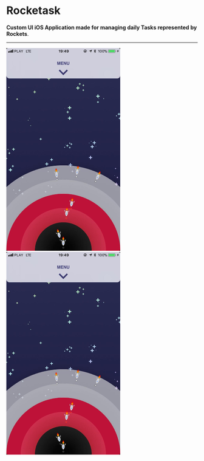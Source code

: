 # Rocketask

**Custom UI iOS Application made for managing daily Tasks represented by Rockets**. 



---


<div style="overflow:hidden";>
<div style="float: left, width:300px;">
    <img src="https://raw.githubusercontent.com/maikelSoFly/Prioritizer/master/Docs/screen1.jpg" width="300"/>
</div>

<div  style="float: left; width:300px;">
    <img src="https://raw.githubusercontent.com/maikelSoFly/Prioritizer/master/Docs/screen1.jpg" width="300"/>
</div>
</div>

